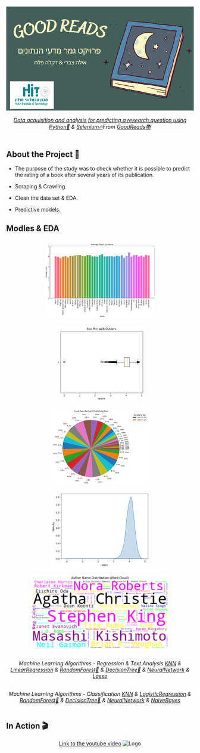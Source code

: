 <p align="center">
  <a href="https://github.com/AyalaTzabari">
    <img src="Logo.png" alt="Logo"> 
<p align ="center"> 
<i>Data acquisition and analysis for predicting a research question using <a href="https://www.python.org/">Python🐍</a> & <a href="https://www.selenium.dev/documentation/webdriver/"> Selenium🔥</a>From <a href="https://www.goodreads.com/">GoodReads📚</a> </i>
<br><br>
  
## About the Project 📖

  - The purpose of the study was to check whether it is possible to predict the rating of a book after several years of its publication.
  
  - Scraping & Crawling.
  
  - Clean the data set & EDA.
  
  - Predictive models.
  
## Modles & EDA
<div align="center">
  <img src="Avg_stars_by_genre.png" height="200" style="display: inline-block; margin: 10px;">
  <img src="Outliers.png" height="200" style="display: inline-block; margin: 10px;">
  <img src="Publishing_year_pie.png" height="200" style="display: inline-block; margin: 10px;">
</div>

<div align="center">
  <img src="Stars_hist.png" height="200" style="display: inline-block; margin: 10px;">
  <img src="Word_cloud.png" height="200" style="display: inline-block; margin: 10px;">
</div>
<p align ="center"> 
<i>Machine Learning Algorithms - Regression & Text Analysis <a href="https://realpython.com/knn-python/">KNN</a> & <a href="https://realpython.com/linear-regression-in-python/">LinearRegression</a> & <a href="https://towardsdatascience.com/random-forest-in-python-24d0893d51c0">RandomForest🌳</a> & <a href="https://www.geeksforgeeks.org/decision-tree-implementation-python/">DecisionTree🌴</a> & <a href="https://www.activestate.com/resources/quick-reads/how-to-create-a-neural-network-in-python-with-and-without-keras/">NeuralNetwork</a> & <a href="https://machinelearningmastery.com/lasso-regression-with-python/">Lasso</a></i>
<br><br>
<p align ="center">
<i>Machine Learning Algorithms - Classification <a href="https://realpython.com/knn-python/">KNN</a> & <a href="https://realpython.com/logistic-regression-python/">LogisticRegression</a> & <a href="https://towardsdatascience.com/random-forest-in-python-24d0893d51c0">RandomForest🌳</a> & <a href="https://www.geeksforgeeks.org/decision-tree-implementation-python/">DecisionTree🌴</a> & <a href="https://www.activestate.com/resources/quick-reads/how-to-create-a-neural-network-in-python-with-and-without-keras/">NeuralNetwork</a> & <a href="https://machinelearningmastery.com/naive-bayes-classifier-scratch-python/">NaiveBayes</a></i>
<br><br>

## In Action 🎬
<p align="center">
  <a href="https://github.com/AyalaTzabari">
    <a href="https://youtu.be/avfzXNIbI8I">Link to the youtube video</a>
     <img src="Video.gif" alt="Logo" height="540"> 
  </a>
</p>
